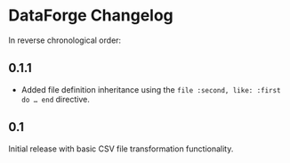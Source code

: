 # DataForge Changelog

In reverse chronological order:

## 0.1.1

* Added file definition inheritance using the `file :second, like: :first do … end` directive.

## 0.1

Initial release with basic CSV file transformation functionality.
